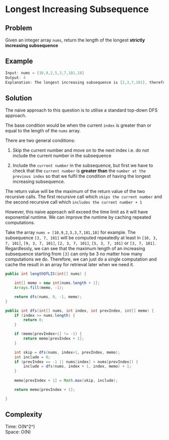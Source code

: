 # Longest Increasing Subsequence

## Problem

Given an integer array ```nums```, return the length of the longest **strictly increasing subsequence**

## Example

```java
Input: nums = [10,9,2,5,3,7,101,18]
Output: 4
Explanation: The longest increasing subsequence is [2,3,7,101], therefore the length is 4.
```

## Solution

The naive approach to this question is to utilise a standard top-down DFS approach.

The base condition would be when the current ```index``` is greater than or equal to the length of the ```nums``` array.

There are two general conditions:

1. Skip the current number and move on to the next index i.e. do not include the current number in the subsequence

2. Include the ```current number``` in the subsequence, but first we have to check that the ```current number``` is **greater than** the ```number at the previous index``` so that we fulfil the condition of having the longest increasing subsequence.

The return value will be the maximum of the return value of the two recursive calls. The first recursive call which ```skips the current number``` and the second recursive call which ```includes the current number + 1```

However, this naive approach will exceed the time limit as it will have exponential runtime. We can improve the runtime by caching repeated computations. 

Take the array ```nums = [10,9,2,5,3,7,101,18]``` for example. The subsequence ```[3, 7, 101]``` will be computed repeatedly at least in ```[10, 3, 7, 101]```, ```[9, 3, 7, 101]```, ```[2, 3, 7, 101]```, ```[5, 3, 7, 101]``` or ```[3, 7, 101]```. Regardlessly, we can see that the maximum length of an increasing subsequence starting from ```[3]``` can only be 3 no matter how many computations we do. Therefore, we can just do a single computation and cache the result in an array for retrieval later when we need it.

```java
public int lengthOfLIS(int[] nums) {

    int[] memo = new int[nums.length + 1];
    Arrays.fill(memo, -1);

    return dfs(nums, 0, -1, memo);
}

public int dfs(int[] nums, int index, int prevIndex, int[] memo) {
    if (index >= nums.length) {
        return 0;
    }

    if (memo[prevIndex+1] != -1) {
        return memo[prevIndex + 1];
    }

    int skip = dfs(nums, index+1, prevIndex, memo);
    int include = 0;
    if (prevIndex == -1 || nums[index] > nums[prevIndex]) {
        include = dfs(nums, index + 1, index, memo) + 1;
    }
    
    memo[prevIndex + 1] = Math.max(skip, include);

    return memo[prevIndex + 1];

}
```

## Complexity

Time: O(N^2^) </br>
Space: O(N)